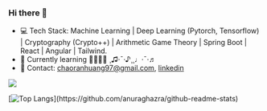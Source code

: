 ### Hi there 👋


<!--
**Chaoran-Huang/Chaoran-Huang** is a ✨ _special_ ✨ repository because its `README.md` (this file) appears on your GitHub profile.

Here are some ideas to get you started:

- 🔭 I’m currently working on ...
- 🌱 I’m currently learning ...
- 👯 I’m looking to collaborate on ...
- 🤔 I’m looking for help with ...
- 💬 Ask me about ...
- 📫 How to reach me: ...
- 😄 Pronouns: ...
- ⚡ Fun fact: ...
-->

- 💻 Tech Stack: Machine Learning | Deep Learning (Pytorch, Tensorflow) | Cryptography (Crypto++) | Arithmetic Game Theory | Spring Boot | React | Angular | Tailwind.
- 🌱 Currently learning 🤼🥋🇧🇷 ¸♫·¯·♪¸¸♩·¯·♬   
- 📮 Contact: chaoranhuang97@gmail.com, [linkedin](https://www.linkedin.com/in/chaoran-huang-8388b7203/)


<a href="https://github.com/anuraghazra/github-readme-stats">
  <img align="center" src="https://github-readme-stats-wheat-gamma.vercel.app/api?username=Chaoran-Huang&theme=transparent&count_private=true&show_icons=true&hide_border=true" />
</a>

[![Top Langs]([https://github-readme-stats.vercel.app/api](https://github-readme-stats-wheat-gamma.vercel.app/api)/top-langs/?username=Chaoran-Huang)](https://github.com/anuraghazra/github-readme-stats)
